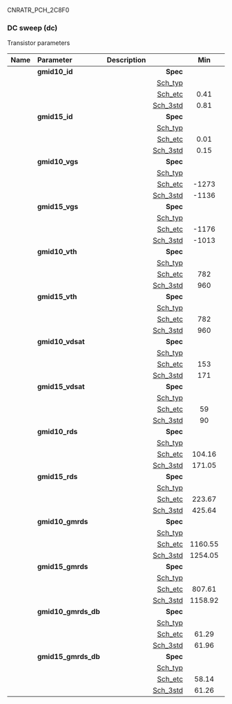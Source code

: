 CNRATR_PCH_2C8F0

### DC sweep (dc)

Transistor parameters



|**Name**|**Parameter**|**Description**| |**Min**|**Typ**|**Max**| Unit|
|:---|:---|:---|---:|:---:|:---:|:---:| ---:|
||**gmid10\_id** | | **Spec**  |  | **0.00** |  | **uA** |
| | | |<a href='results/dc_Sch_typical.html'>Sch_typ</a>| | 0.83 |  | |
| | | |<a href='results/dc_Sch_etc.html'>Sch_etc</a>|0.41 | 0.75 | 1.34 | |
| | | |<a href='results/dc_Sch_mc.html'>Sch_3std</a>|0.81 | 0.83 | 0.85 | |
||**gmid15\_id** | | **Spec**  |  | **0.00** |  | **uA** |
| | | |<a href='results/dc_Sch_typical.html'>Sch_typ</a>| | 0.17 |  | |
| | | |<a href='results/dc_Sch_etc.html'>Sch_etc</a>|0.01 | 0.19 | 0.52 | |
| | | |<a href='results/dc_Sch_mc.html'>Sch_3std</a>|0.15 | 0.17 | 0.18 | |
||**gmid10\_vgs** | | **Spec**  |  | **0** |  | **mV** |
| | | |<a href='results/dc_Sch_typical.html'>Sch_typ</a>| | -1125 |  | |
| | | |<a href='results/dc_Sch_etc.html'>Sch_etc</a>|-1273 | -1092 | -880 | |
| | | |<a href='results/dc_Sch_mc.html'>Sch_3std</a>|-1136 | -1126 | -1116 | |
||**gmid15\_vgs** | | **Spec**  |  | **0** |  | **mV** |
| | | |<a href='results/dc_Sch_typical.html'>Sch_typ</a>| | -1000 |  | |
| | | |<a href='results/dc_Sch_etc.html'>Sch_etc</a>|-1176 | -973 | -558 | |
| | | |<a href='results/dc_Sch_mc.html'>Sch_3std</a>|-1013 | -1000 | -987 | |
||**gmid10\_vth** | | **Spec**  |  | **0** |  | **mV** |
| | | |<a href='results/dc_Sch_typical.html'>Sch_typ</a>| | 968 |  | |
| | | |<a href='results/dc_Sch_etc.html'>Sch_etc</a>|782 | 936 | 1091 | |
| | | |<a href='results/dc_Sch_mc.html'>Sch_3std</a>|960 | 969 | 978 | |
||**gmid15\_vth** | | **Spec**  |  | **0** |  | **mV** |
| | | |<a href='results/dc_Sch_typical.html'>Sch_typ</a>| | 968 |  | |
| | | |<a href='results/dc_Sch_etc.html'>Sch_etc</a>|782 | 936 | 1091 | |
| | | |<a href='results/dc_Sch_mc.html'>Sch_3std</a>|960 | 969 | 978 | |
||**gmid10\_vdsat** | | **Spec**  |  | **0** |  | **mV** |
| | | |<a href='results/dc_Sch_typical.html'>Sch_typ</a>| | 172 |  | |
| | | |<a href='results/dc_Sch_etc.html'>Sch_etc</a>|153 | 170 | 176 | |
| | | |<a href='results/dc_Sch_mc.html'>Sch_3std</a>|171 | 172 | 173 | |
||**gmid15\_vdsat** | | **Spec**  |  | **0** |  | **mV** |
| | | |<a href='results/dc_Sch_typical.html'>Sch_typ</a>| | 92 |  | |
| | | |<a href='results/dc_Sch_etc.html'>Sch_etc</a>|59 | 96 | 112 | |
| | | |<a href='results/dc_Sch_mc.html'>Sch_3std</a>|90 | 92 | 94 | |
||**gmid10\_rds** | | **Spec**  |  | **0.00** |  | **MOhm** |
| | | |<a href='results/dc_Sch_typical.html'>Sch_typ</a>| | 173.32 |  | |
| | | |<a href='results/dc_Sch_etc.html'>Sch_etc</a>|104.16 | 198.73 | 363.10 | |
| | | |<a href='results/dc_Sch_mc.html'>Sch_3std</a>|171.05 | 173.67 | 176.30 | |
||**gmid15\_rds** | | **Spec**  |  | **0.00** |  | **MOhm** |
| | | |<a href='results/dc_Sch_typical.html'>Sch_typ</a>| | 480.51 |  | |
| | | |<a href='results/dc_Sch_etc.html'>Sch_etc</a>|223.67 | 933.80 | 8801.53 | |
| | | |<a href='results/dc_Sch_mc.html'>Sch_3std</a>|425.64 | 496.51 | 567.38 | |
||**gmid10\_gmrds** | | **Spec**  |  | **0.00** |  | **V** |
| | | |<a href='results/dc_Sch_typical.html'>Sch_typ</a>| | 1260.16 |  | |
| | | |<a href='results/dc_Sch_etc.html'>Sch_etc</a>|1160.55 | 1255.99 | 1299.53 | |
| | | |<a href='results/dc_Sch_mc.html'>Sch_3std</a>|1254.05 | 1259.40 | 1264.75 | |
||**gmid15\_gmrds** | | **Spec**  |  | **0.00** |  | **V** |
| | | |<a href='results/dc_Sch_typical.html'>Sch_typ</a>| | 1186.34 |  | |
| | | |<a href='results/dc_Sch_etc.html'>Sch_etc</a>|807.61 | 1223.60 | 1328.24 | |
| | | |<a href='results/dc_Sch_mc.html'>Sch_3std</a>|1158.92 | 1180.68 | 1202.45 | |
||**gmid10\_gmrds\_db** | | **Spec**  |  | **0.00** |  | **dB** |
| | | |<a href='results/dc_Sch_typical.html'>Sch_typ</a>| | 62.00 |  | |
| | | |<a href='results/dc_Sch_etc.html'>Sch_etc</a>|61.29 | 61.97 | 62.27 | |
| | | |<a href='results/dc_Sch_mc.html'>Sch_3std</a>|61.96 | 62.00 | 62.03 | |
||**gmid15\_gmrds\_db** | | **Spec**  |  | **0.00** |  | **dB** |
| | | |<a href='results/dc_Sch_typical.html'>Sch_typ</a>| | 61.48 |  | |
| | | |<a href='results/dc_Sch_etc.html'>Sch_etc</a>|58.14 | 61.72 | 62.45 | |
| | | |<a href='results/dc_Sch_mc.html'>Sch_3std</a>|61.26 | 61.44 | 61.62 | |

